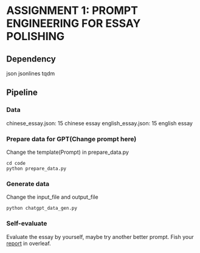 # ASSIGNMENT 1: PROMPT ENGINEERING FOR ESSAY POLISHING

## Dependency
json jsonlines tqdm

## Pipeline

### Data
chinese_essay.json: 15 chinese essay
english_essay.json: 15 english essay

### Prepare data for GPT(Change prompt here)

Change the template(Prompt) in prepare_data.py
```
cd code
python prepare_data.py
```

### Generate data

Change the input_file and output_file
```
python chatgpt_data_gen.py
```

### Self-evaluate

Evaluate the essay by yourself, maybe try another better prompt.
Fish your [report](https://www.overleaf.com/read/mndnznyqtcxj) in overleaf.
